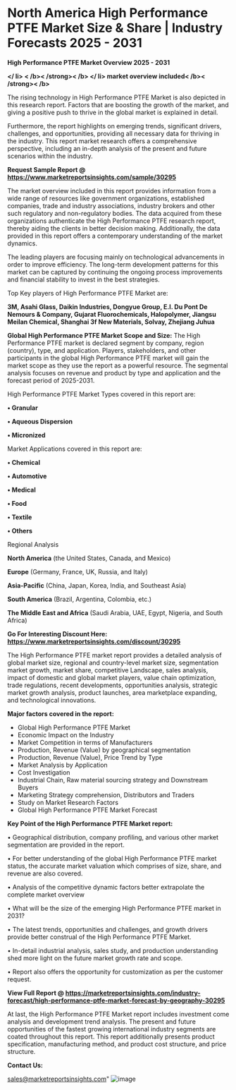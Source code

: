 # North America High Performance PTFE Market Size & Share | Industry Forecasts 2025 - 2031

<Strong> High Performance PTFE Market Overview 2025 - 2031</strong>

<Strong></ li> < /b>< /strong>< /b> </ li> market overview included< /b>< /strong>< /b></Strong>

The rising technology in High Performance PTFE Market is also depicted in this research report. Factors that are boosting the growth of the market, and giving a positive push to thrive in the global market is explained in detail.

Furthermore, the report highlights on emerging trends, significant drivers, challenges, and opportunities, providing all necessary data for thriving in the industry. This report market research offers a comprehensive perspective, including an in-depth analysis of the present and future scenarios within the industry.

<strong>Request Sample Report @ <a href=https://www.marketreportsinsights.com/sample/30295>https://www.marketreportsinsights.com/sample/30295</a></strong>

The market overview included in this report provides information from a wide range of resources like government organizations, established companies, trade and industry associations, industry brokers and other such regulatory and non-regulatory bodies. The data acquired from these organizations authenticate the High Performance PTFE research report, thereby aiding the clients in better decision making. Additionally, the data provided in this report offers a contemporary understanding of the market dynamics.

The leading players are focusing mainly on technological advancements in order to improve efficiency. The long-term development patterns for this market can be captured by continuing the ongoing process improvements and financial stability to invest in the best strategies.

Top Key players of High Performance PTFE Market are:

<strong>3M, Asahi Glass, Daikin Industries, Dongyue Group, E.I. Du Pont De Nemours & Company, Gujarat Fluorochemicals, Halopolymer, Jiangsu Meilan Chemical, Shanghai 3f New Materials, Solvay, Zhejiang Juhua</strong>

<strong><b>Global High Performance PTFE Market Scope and Size:</b></strong>
The High Performance PTFE market is declared segment by company, region (country), type, and application. Players, stakeholders, and other participants in the global High Performance PTFE market will gain the market scope as they use the report as a powerful resource. The segmental analysis focuses on revenue and product by type and application and the forecast period of 2025-2031.

High Performance PTFE Market Types covered in this report are:

<strong>• Granular

• Aqueous Dispersion

• Micronized</strong>

Market Applications covered in this report are:

<strong>• Chemical

• Automotive

• Medical

• Food

• Textile

• Others</strong> 

Regional Analysis

<strong>North America</strong> (the United States, Canada, and Mexico)

<strong>Europe</strong> (Germany, France, UK, Russia, and Italy)

<strong>Asia-Pacific</strong> (China, Japan, Korea, India, and Southeast Asia)

<strong>South America</strong> (Brazil, Argentina, Colombia, etc.)

<strong>The Middle East and Africa</strong> (Saudi Arabia, UAE, Egypt, Nigeria, and South Africa)

<strong>Go For Interesting Discount Here: <a href=https://www.marketreportsinsights.com/discount/30295>https://www.marketreportsinsights.com/discount/30295</a></strong>

The High Performance PTFE market report provides a detailed analysis of global market size, regional and country-level market size, segmentation market growth, market share, competitive Landscape, sales analysis, impact of domestic and global market players, value chain optimization, trade regulations, recent developments, opportunities analysis, strategic market growth analysis, product launches, area marketplace expanding, and technological innovations.

<strong><b>Major factors covered in the report:</b></strong>
<ul>
  <li>Global High Performance PTFE Market </li>
  <li>Economic Impact on the Industry</li>
  <li>Market Competition in terms of Manufacturers</li>
  <li>Production, Revenue (Value) by geographical segmentation</li>
  <li>Production, Revenue (Value), Price Trend by Type</li>
  <li>Market Analysis by Application</li>
  <li>Cost Investigation</li>
  <li>Industrial Chain, Raw material sourcing strategy and Downstream Buyers</li>
  <li>Marketing Strategy comprehension, Distributors and Traders</li>
  <li>Study on Market Research Factors</li>
  <li>Global High Performance PTFE Market Forecast</li>
</ul>

<strong><b>Key Point of the High Performance PTFE Market report:</b></strong>

• Geographical distribution, company profiling, and various other market segmentation are provided in the report.

• For better understanding of the global High Performance PTFE market status, the accurate market valuation which comprises of size, share, and revenue are also covered.

• Analysis of the competitive dynamic factors better extrapolate the complete market overview

• What will be the size of the emerging High Performance PTFE market in 2031?

• The latest trends, opportunities and challenges, and growth drivers provide better construal of the High Performance PTFE Market.

• In-detail industrial analysis, sales study, and production understanding shed more light on the future market growth rate and scope.

• Report also offers the opportunity for customization as per the customer request.

<strong><b>View Full Report @ <a href=https://marketreportsinsights.com/industry-forecast/high-performance-ptfe-market-forecast-by-geography-30295>https://marketreportsinsights.com/industry-forecast/high-performance-ptfe-market-forecast-by-geography-30295</a></b></strong>


At last, the High Performance PTFE Market report includes investment come analysis and development trend analysis. The present and future opportunities of the fastest growing international industry segments are coated throughout this report. This report additionally presents product specification, manufacturing method, and product cost structure, and price structure.

<strong>Contact Us:</strong>

sales@marketreportsinsights.com"
![image](https://github.com/user-attachments/assets/e7239d0b-1e6d-415f-92a9-a0e996a6b1dc)
